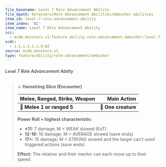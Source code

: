 ```yaml
---
file_basename: Level 7 Role Advancement Ability
file_dpath: Retainers/Role Advancement Abilities/Ambusher abilities
item_id: level-7-role-advancement-ability
item_index: '02'
item_name: Level 7 Role Advancement Ability
scc:
  - mcdm.monsters.v1:feature.ability.role-advancement.ambusher:level-7-role-advancement-ability
scdc:
  - 1.1.1:3.1.1.9:02
source: mcdm.monsters.v1
type: feature/ability/role-advancement/ambusher
---
```


###### Level 7 Role Advancement Ability

<!-- -->
> ⚔️ **Hamstring Slice (Encounter)**
>
> | **Melee, Ranged, Strike, Weapon** |     **Main Action** |
> | --------------------------------- | ------------------: |
> | **📏 Melee 1 or ranged 5**        | **🎯 One creature** |
>
> **Power Roll + highest characteristic:**
>
> - **≤11:** 7 damage; M < WEAK slowed (EoT)
> - **12-16:** 10 damage; M < AVERAGE slowed (save ends)
> - **17+:** 15 damage; M < STRONG slowed and the target can't used triggered actions (save ends)
>
> **Effect:** The retainer and their mentor can each move up to their speed.
